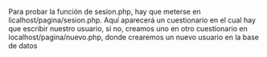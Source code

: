 Para probar la función de sesion.php, hay que meterse en licalhost/pagina/sesion.php. Aquí aparecerá un cuestionario en el cual hay que escribir nuestro usuario, si no, creamos uno en otro cuestionario en localhost/pagina/nuevo.php, donde crearemos un nuevo usuario en la base de datos
